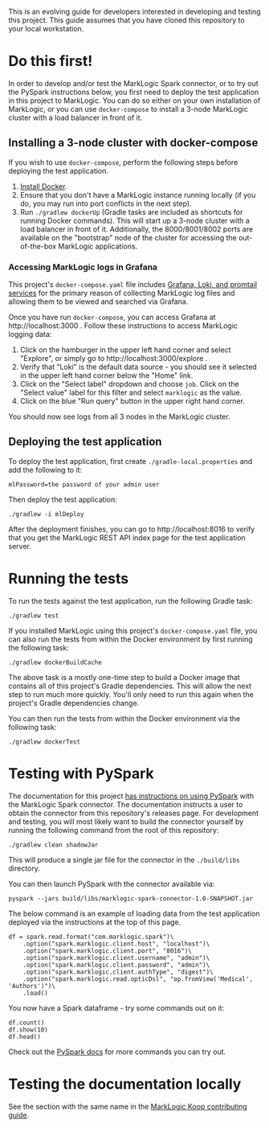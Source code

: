 This is an evolving guide for developers interested in developing and testing this project. This guide assumes that you
have cloned this repository to your local workstation. 

# Do this first!

In order to develop and/or test the MarkLogic Spark connector, or to try out the PySpark instructions below, you first 
need to deploy the test application in this project to MarkLogic. You can do so either on your own installation of 
MarkLogic, or you can use `docker-compose` to install a 3-node MarkLogic cluster with a load balancer in front of it. 

## Installing a 3-node cluster with docker-compose

If you wish to use `docker-compose`, perform the following steps before deploying the test application.

1. [Install Docker](https://docs.docker.com/get-docker/).
2. Ensure that you don't have a MarkLogic instance running locally (if you do, you may run into port conflicts in 
   the next step).
3. Run `./gradlew dockerUp` (Gradle tasks are included as shortcuts for running Docker commands). This will start up
   a 3-node cluster with a load balancer in front of it. Additionally, the 8000/8001/8002 ports are available on the 
   "bootstrap" node of the cluster for accessing the out-of-the-box MarkLogic applications.

### Accessing MarkLogic logs in Grafana

This project's `docker-compose.yaml` file includes 
[Grafana, Loki, and promtail services](https://grafana.com/docs/loki/latest/clients/promtail/) for the primary reason of 
collecting MarkLogic log files and allowing them to be viewed and searched via Grafana. 

Once you have run `docker-compose`, you can access Grafana at http://localhost:3000 . Follow these instructions to 
access MarkLogic logging data:

1. Click on the hamburger in the upper left hand corner and select "Explore", or simply go to 
   http://localhost:3000/explore . 
2. Verify that "Loki" is the default data source - you should see it selected in the upper left hand corner below 
   the "Home" link.
3. Click on the "Select label" dropdown and choose `job`. Click on the "Select value" label for this filter and 
   select `marklogic` as the value.
4. Click on the blue "Run query" button in the upper right hand corner.

You should now see logs from all 3 nodes in the MarkLogic cluster. 


## Deploying the test application

To deploy the test application, first create `./gradle-local.properties` and add the following to it:

    mlPassword=the password of your admin user

Then deploy the test application:

    ./gradlew -i mlDeploy

After the deployment finishes, you can go to http://localhost:8016 to verify that you get the MarkLogic REST API 
index page for the test application server. 

# Running the tests

To run the tests against the test application, run the following Gradle task:

    ./gradlew test

If you installed MarkLogic using this project's `docker-compose.yaml` file, you can also run the tests from within the 
Docker environment by first running the following task:

    ./gradlew dockerBuildCache

The above task is a mostly one-time step to build a Docker image that contains all of this project's Gradle 
dependencies. This will allow the next step to run much more quickly. You'll only need to run this again when the 
project's Gradle dependencies change.

You can then run the tests from within the Docker environment via the following task:

    ./gradlew dockerTest


# Testing with PySpark

The documentation for this project 
[has instructions on using PySpark](https://marklogic.github.io/marklogic-spark-connector/getting-started-pyspark.html) 
with the MarkLogic Spark connector. The documentation instructs a user to obtain the connector from this repository's 
releases page. For development and testing, you will most likely want to build the connector yourself by running the 
following command from the root of this repository:

    ./gradlew clean shadowJar

This will produce a single jar file for the connector in the `./build/libs` directory. 

You can then launch PySpark with the connector available via:

    pyspark --jars build/libs/marklogic-spark-connector-1.0-SNAPSHOT.jar

The below command is an example of loading data from the test application deployed via the instructions at the top of 
this page. 

```
df = spark.read.format("com.marklogic.spark")\
    .option("spark.marklogic.client.host", "localhost")\
    .option("spark.marklogic.client.port", "8016")\
    .option("spark.marklogic.client.username", "admin")\
    .option("spark.marklogic.client.password", "admin")\
    .option("spark.marklogic.client.authType", "digest")\
    .option("spark.marklogic.read.opticDsl", "op.fromView('Medical', 'Authors')")\
    .load()
```

You now have a Spark dataframe - try some commands out on it:

    df.count()
    df.show(10)
    df.head()

Check out the [PySpark docs](https://spark.apache.org/docs/latest/api/python/getting_started/quickstart_df.html) for 
more commands you can try out. 

# Testing the documentation locally

See the section with the same name in the 
[MarkLogic Koop contributing guide](https://github.com/koopjs/koop-provider-marklogic/blob/master/CONTRIBUTING.md).
